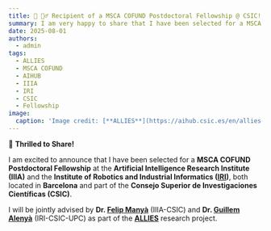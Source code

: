 ```yaml
---
title: 🎉 🕵️‍♂️ Recipient of a MSCA COFUND Postdoctoral Fellowship @ CSIC! 🕵️‍♂️ 🎉
summary: I am very happy to share that I have been selected for a MSCA COFUND Postdoctoral Fellowship @ CSIC, Barcelona, Spain.  🎉 
date: 2025-08-01
authors:
  - admin
tags:
  - ALLIES
  - MSCA COFUND
  - AIHUB  
  - IIIA
  - IRI
  - CSIC
  - Fellowship
image:
  caption: 'Image credit: [**ALLIES**](https://aihub.csic.es/en/allies-cofund)'
---
```


🎉 **Thrilled to Share!**

I am excited to announce that I have been selected for a **MSCA COFUND Postdoctoral Fellowship** at the **Artificial Intelligence Research Institute (IIIA)** and the **Institute of Robotics and Industrial Informatics ([IRI](https://www.iri.upc.edu))**, both located in **Barcelona** and part of the **Consejo Superior de Investigaciones Científicas (CSIC)**.  

I will be jointly advised by **Dr. [Felip Manyà](https://scholar.google.com/citations?user=D6H0ickAAAAJ&hl=en)** (IIIA-CSIC) and **Dr. [Guillem Alenyà](https://www.iri.upc.edu/people/galenya)** (IRI-CSIC-UPC) as part of the [**ALLIES**](https://aihub.csic.es/en/allies-cofund/) research project.  
